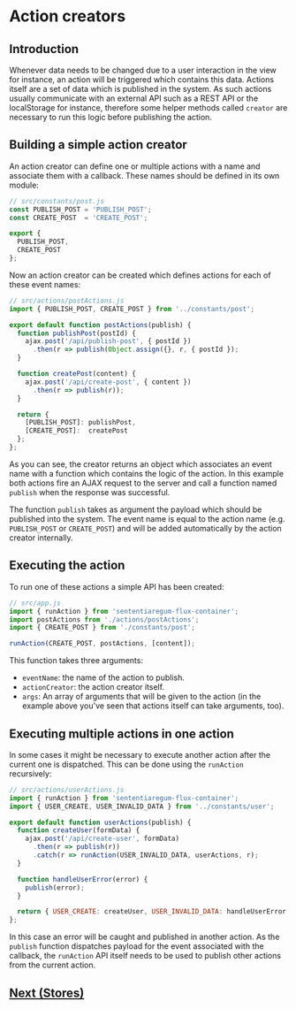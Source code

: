 # Action creators

## Introduction

Whenever data needs to be changed due to a user interaction in the view for instance, an action will be triggered which
contains this data. Actions itself are a set of data which is published in the system.
As such actions usually communicate with an external API such as a REST API or the localStorage for instance, therefore some helper methods called `creator` are necessary to run this logic
before publishing the action.

## Building a simple action creator

An action creator can define one or multiple actions with a name and associate them with a callback.
These names should be defined in its own module:

``` javascript
// src/constants/post.js
const PUBLISH_POST = 'PUBLISH_POST';
const CREATE_POST  = 'CREATE_POST';

export {
  PUBLISH_POST,
  CREATE_POST
};
```

Now an action creator can be created which defines actions for each of these event names:

``` javascript
// src/actions/postActions.js
import { PUBLISH_POST, CREATE_POST } from '../constants/post';

export default function postActions(publish) {
  function publishPost(postId) {
    ajax.post('/api/publish-post', { postId })
      .then(r => publish(Object.assign({}, r, { postId });
  }

  function createPost(content) {
    ajax.post('/api/create-post', { content })
      .then(r => publish(r));
  }

  return {
    [PUBLISH_POST]: publishPost,
    [CREATE_POST]:  createPost
  };
};
```

As you can see, the creator returns an object which associates an event name with a function which contains the logic of the action.
In this example both actions fire an AJAX request to the server and call a function named `publish` when the response was successful.

The function `publish` takes as argument the payload which should be published into the system.
The event name is equal to the action name (e.g. `PUBLISH_POST` or `CREATE_POST`) and will be added automatically by the action creator internally.

## Executing the action

To run one of these actions a simple API has been created:

``` javascript
// src/app.js
import { runAction } from 'sententiaregum-flux-container';
import postActions from './actions/postActions';
import { CREATE_POST } from './constants/post';

runAction(CREATE_POST, postActions, [content]);
```

This function takes three arguments:

- `eventName`: the name of the action to publish.
- `actionCreator`: the action creator itself.
- `args`: An array of arguments that will be given to the action (in the example above you've seen that actions itself can take arguments, too).

## Executing multiple actions in one action

In some cases it might be necessary to execute another action after the current one is dispatched.
This can be done using the `runAction` recursively:

``` javascript
// src/actions/userActions.js
import { runAction } from 'sententiaregum-flux-container';
import { USER_CREATE, USER_INVALID_DATA } from '../constants/user';

export default function userActions(publish) {
  function createUser(formData) {
    ajax.post('/api/create-user', formData)
      .then(r => publish(r))
      .catch(r => runAction(USER_INVALID_DATA, userActions, r);
  }

  function handleUserError(error) {
    publish(error);
  }

  return { USER_CREATE: createUser, USER_INVALID_DATA: handleUserError };
};
```

In this case an error will be caught and published in another action. As the `publish` function dispatches payload for the event associated with
the callback, the `runAction` API itself needs to be used to publish other actions from the current action.

## [Next (Stores)](https://github.com/Sententiaregum/flux-container/blob/master/docs/api/stores.md)
